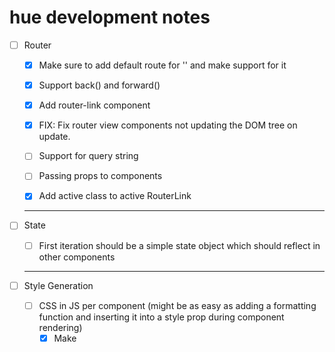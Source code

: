 # hue development notes

- [ ] Router

  - [x] Make sure to add default route for '' and make support for it
  - [x] Support back() and forward()
  - [x] Add router-link component
  - [x] FIX: Fix router view components not updating the DOM tree on update.

  - [ ] Support for query string
  - [ ] Passing props to components
  - [x] Add active class to active RouterLink

  ***

- [ ] State

  - [ ] First iteration should be a simple state object which should reflect in other components

  ***

- [ ] Style Generation

  - [ ] CSS in JS per component (might be as easy as adding a formatting function and inserting it into a style prop during component rendering)
    - [x] Make <style> component creation generic
    - [x] Add createStyle({styles}, scoped: true | false) function that takes in an object of css styles to apply
      - [x] Must be reactive - Doesn't have to be, it gets updated on re-render
      - [x] If scoped is true, create a unique classname & add a new <style> to the head. If not (default: just appent inline styling)
      - [x] Style component isn't tied to an ID, it generates all the time, fix that and this is done
      - [x] SCOPED still not implemented (returned class name should be composed of input id + generated ID)
    - [ ] Support for inputting an array of objects with global styles
    - [ ] Add support for :hover, after, before and child selectors. Try utilizing js etc instead of just ":hover" etc
    - [ ] Rewrite css.js in typescript

  ***

- [ ] Reactivity

  - [ ] implement computed(callback: void)
  - [ ] implement watch(property: reactive, callback: void)

- [ ] Create a compiler, adds some boilerplate to the components (RETHINK)

  - [ ] Test if tempalte string usage is possible
  - \*\*[ ] Rethink add auto injection of createTemplate during rendering. Components should only contain a render function which returns a string template

  - [ ] Add some unique identifier to each component to create reusability
  - [ ] Sanitize non-html default props and remove them when creating a DOM component
  - [ ] Slots
  - [ ] Scoped styles (see TODO in css.js:153)

  ***

- [ ] Lifecycle hooks
  - onCreated() // Gets called in mount func
  - onUpdated() // Also should be somewhere in the patch func
  - beforeDestroy() // Could be implemented in the patch func

---

# Bugs

- [x] Fix global styling generating scoped components too
- [ ] Currently CSS generates nested css, need to change it to stack class names / selectors
